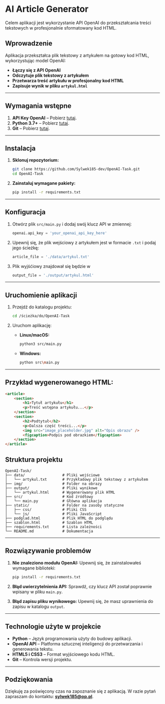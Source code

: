 # AI Article Generator

Celem aplikacji jest wykorzystanie API OpenAI do przekształcania treści tekstowych w profesjonalnie sformatowany kod HTML.

## Wprowadzenie

Aplikacja przekształca plik tekstowy z artykułem na gotowy kod HTML, wykorzystując model OpenAI:

- **Łączy się z API OpenAI**
- **Odczytuje plik tekstowy z artykułem**
- **Przetwarza treść artykułu w profesjonalny kod HTML**
- **Zapisuje wynik w pliku `artykul.html`**

---

## Wymagania wstępne

1. **API Key OpenAI** – Pobierz [tutaj](https://platform.openai.com/).
2. **Python 3.7+** – Pobierz [tutaj](https://www.python.org).
3. **Git** – Pobierz [tutaj](https://git-scm.com/).

---

## Instalacja

1. **Sklonuj repozytorium:**

   ```bash
   git clone https://github.com/Sylwek185-dev/OpenAI-Task.git
   cd OpenAI-Task
   ```

2. **Zainstaluj wymagane pakiety:**
   ```bash
   pip install -r requirements.txt
   ```

---

## Konfiguracja

1. Otwórz plik `src/main.py` i dodaj swój klucz API w zmiennej:

   ```python
   openai.api_key = 'your_openai_api_key_here'
   ```

2. Upewnij się, że plik wejściowy z artykułem jest w formacie `.txt` i podaj jego ścieżkę:

   ```python
   article_file = './data/artykul.txt'
   ```

3. Plik wyjśćiowy znajdował się będzie w
   ```python
   output_file = './output/artykul.html'
   ```

---

## Uruchomienie aplikacji

1. Przejdź do katalogu projektu:

   ```bash
   cd /ścieżka/do/OpenAI-Task
   ```

2. Uruchom aplikację:
   - **Linux/macOS:**
     ```bash
     python3 src/main.py
     ```
   - **Windows:**
     ```bash
     python src\main.py
     ```

---

## Przykład wygenerowanego HTML:

```html
<article>
	<section>
		<h1>Tytuł artykułu</h1>
		<p>Treść wstępna artykułu...</p>
	</section>
	<section>
		<h2>Podtytuł</h2>
		<p>Dalsza część treści...</p>
		<img src="image_placeholder.jpg" alt="Opis obrazu" />
		<figcaption>Podpis pod obrazkiem</figcaption>
	</section>
</article>
```

## Struktura projektu

```
OpenAI-Task/
├── data/                 # Pliki wejściowe
│   └── artykul.txt       # Przykładowy plik tekstowy z artykułem
├── img/                  # Folder na obrazy
├── output/               # Pliki wynikowe
│   └── artykul.html      # Wygenerowany plik HTML
├── src/                  # Kod źródłowy
│   └── main.py           # Główna aplikacja
├── static/               # Folder na zasoby statyczne
│   ├── css/              # Pliki CSS
│   └── js/               # Pliki JavaScript
├── podglad.html          # Plik HTML do podglądu
├── szablon.html          # Szablon HTML
├── requirements.txt      # Lista zależności
└── README.md             # Dokumentacja
```

---

## Rozwiązywanie problemów

1. **Nie znaleziono modułu OpenAI:**
   Upewnij się, że zainstalowałeś wymagane biblioteki:

   ```bash
   pip install -r requirements.txt
   ```

2. **Błąd uwierzytelnienia API:**
   Sprawdź, czy klucz API został poprawnie wpisany w pliku `main.py`.

3. **Błąd zapisu pliku wynikowego:**
   Upewnij się, że masz uprawnienia do zapisu w katalogu `output`.

---

## Technologie użyte w projekcie

- **Python** – Język programowania użyty do budowy aplikacji.
- **OpenAI API** – Platforma sztucznej inteligencji do przetwarzania i generowania tekstu.
- **HTML5 i CSS3** – Format wyjściowego kodu HTML.
- **Git** – Kontrola wersji projektu.

---

## Podziękowania

Dziękuję za poświęcony czas na zapoznanie się z aplikacją. W razie pytań zapraszam do kontaktu: **sylwek185@op.pl**.
